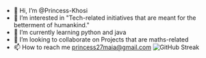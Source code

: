 - 👋 Hi, I’m @Princess-Khosi
- 👀 I’m interested in "Tech-related initiatives that are meant for the betterment of humankind."
- 🌱 I’m currently learning python and java
- 💞️ I’m looking to collaborate on Projects that are maths-related
- 📫 How to reach me princess27maia@gmail.com
![GitHub Streak](https://streak-stats.demolab.com/?user=your-username&theme=dark&hide_border=true)

